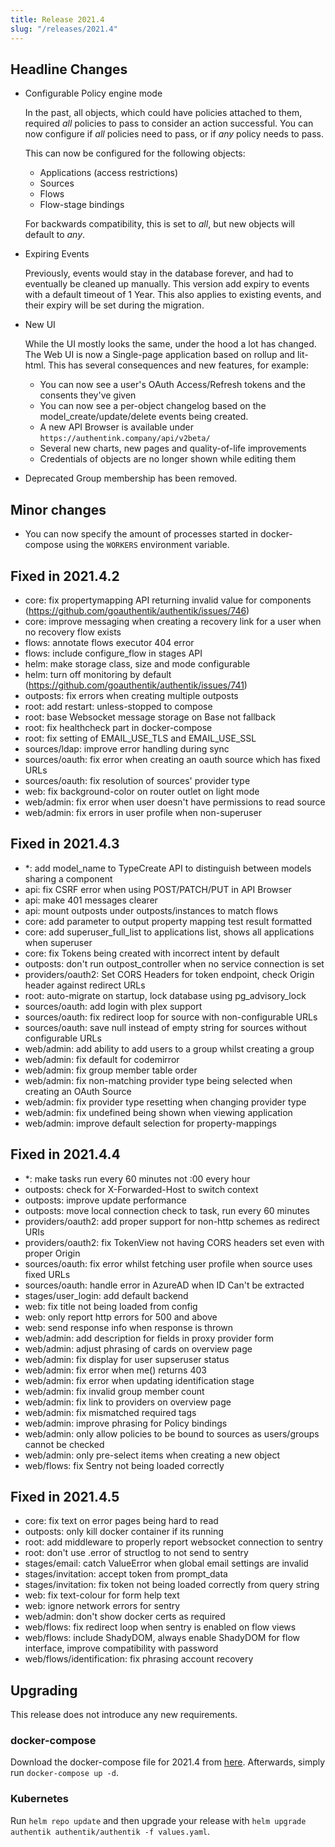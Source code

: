 ```yaml
---
title: Release 2021.4
slug: "/releases/2021.4"
---
```


## Headline Changes

- Configurable Policy engine mode

    In the past, all objects, which could have policies attached to them, required _all_ policies to pass to consider an action successful.
    You can now configure if _all_ policies need to pass, or if _any_ policy needs to pass.

    This can now be configured for the following objects:
    - Applications (access restrictions)
    - Sources
    - Flows
    - Flow-stage bindings

    For backwards compatibility, this is set to _all_, but new objects will default to _any_.

- Expiring Events

    Previously, events would stay in the database forever, and had to eventually be cleaned up manually. This version add expiry to events with a default
    timeout of 1 Year. This also applies to existing events, and their expiry will be set during the migration.

- New UI

    While the UI mostly looks the same, under the hood a lot has changed. The Web UI is now a Single-page application based on rollup and lit-html. This has several consequences and new features, for example:
    - You can now see a user's OAuth Access/Refresh tokens and the consents they've given
    - You can now see a per-object changelog based on the model_create/update/delete events being created.
    - A new API Browser is available under `https://authentink.company/api/v2beta/`
    - Several new charts, new pages and quality-of-life improvements
    - Credentials of objects are no longer shown while editing them

- Deprecated Group membership has been removed.

## Minor changes

- You can now specify the amount of processes started in docker-compose using the `WORKERS` environment variable.

## Fixed in 2021.4.2

- core: fix propertymapping API returning invalid value for components (https://github.com/goauthentik/authentik/issues/746)
- core: improve messaging when creating a recovery link for a user when no recovery flow exists
- flows: annotate flows executor 404 error
- flows: include configure_flow in stages API
- helm: make storage class, size and mode configurable
- helm: turn off monitoring by default (https://github.com/goauthentik/authentik/issues/741)
- outposts: fix errors when creating multiple outposts
- root: add restart: unless-stopped to compose
- root: base Websocket message storage on Base not fallback
- root: fix healthcheck part in docker-compose
- root: fix setting of EMAIL_USE_TLS and EMAIL_USE_SSL
- sources/ldap: improve error handling during sync
- sources/oauth: fix error when creating an oauth source which has fixed URLs
- sources/oauth: fix resolution of sources' provider type
- web: fix background-color on router outlet on light mode
- web/admin: fix error when user doesn't have permissions to read source
- web/admin: fix errors in user profile when non-superuser

## Fixed in 2021.4.3

- \*: add model_name to TypeCreate API to distinguish between models sharing a component
- api: fix CSRF error when using POST/PATCH/PUT in API Browser
- api: make 401 messages clearer
- api: mount outposts under outposts/instances to match flows
- core: add parameter to output property mapping test result formatted
- core: add superuser_full_list to applications list, shows all applications when superuser
- core: fix Tokens being created with incorrect intent by default
- outposts: don't run outpost_controller when no service connection is set
- providers/oauth2: Set CORS Headers for token endpoint, check Origin header against redirect URLs
- root: auto-migrate on startup, lock database using pg_advisory_lock
- sources/oauth: add login with plex support
- sources/oauth: fix redirect loop for source with non-configurable URLs
- sources/oauth: save null instead of empty string for sources without configurable URLs
- web/admin: add ability to add users to a group whilst creating a group
- web/admin: fix default for codemirror
- web/admin: fix group member table order
- web/admin: fix non-matching provider type being selected when creating an OAuth Source
- web/admin: fix provider type resetting when changing provider type
- web/admin: fix undefined being shown when viewing application
- web/admin: improve default selection for property-mappings

## Fixed in 2021.4.4

- \*: make tasks run every 60 minutes not :00 every hour
- outposts: check for X-Forwarded-Host to switch context
- outposts: improve update performance
- outposts: move local connection check to task, run every 60 minutes
- providers/oauth2: add proper support for non-http schemes as redirect URIs
- providers/oauth2: fix TokenView not having CORS headers set even with proper Origin
- sources/oauth: fix error whilst fetching user profile when source uses fixed URLs
- sources/oauth: handle error in AzureAD when ID Can't be extracted
- stages/user_login: add default backend
- web: fix title not being loaded from config
- web: only report http errors for 500 and above
- web: send response info when response is thrown
- web/admin: add description for fields in proxy provider form
- web/admin: adjust phrasing of cards on overview page
- web/admin: fix display for user supseruser status
- web/admin: fix error when me() returns 403
- web/admin: fix error when updating identification stage
- web/admin: fix invalid group member count
- web/admin: fix link to providers on overview page
- web/admin: fix mismatched required tags
- web/admin: improve phrasing for Policy bindings
- web/admin: only allow policies to be bound to sources as users/groups cannot be checked
- web/admin: only pre-select items when creating a new object
- web/flows: fix Sentry not being loaded correctly

## Fixed in 2021.4.5

- core: fix text on error pages being hard to read
- outposts: only kill docker container if its running
- root: add middleware to properly report websocket connection to sentry
- root: don't use .error of structlog to not send to sentry
- stages/email: catch ValueError when global email settings are invalid
- stages/invitation: accept token from prompt_data
- stages/invitation: fix token not being loaded correctly from query string
- web: fix text-colour for form help text
- web: ignore network errors for sentry
- web/admin: don't show docker certs as required
- web/flows: fix redirect loop when sentry is enabled on flow views
- web/flows: include ShadyDOM, always enable ShadyDOM for flow interface, improve compatibility with password
- web/flows/identification: fix phrasing account recovery

## Upgrading

This release does not introduce any new requirements.

### docker-compose

Download the docker-compose file for 2021.4 from [here](https://goauthentik.io/version/2021.4/docker-compose.yml). Afterwards, simply run `docker-compose up -d`.

### Kubernetes

Run `helm repo update` and then upgrade your release with `helm upgrade authentik authentik/authentik -f values.yaml`.
